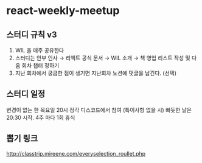 # react-weekly-meetup

## 스터디 규칙 v3
1. WIL 을 매주 공유한다
2. 스터디는 안부 인사 → 리액트 공식 문서 → WIL 소개 → 책 영업 리스트 작성 및 다음 회차 챕터 정하기
3. 지난 회차에서 궁금한 점이 생기면 지난회차 노션에 댓글을 남긴다. (선택)

## 스터디 일정
변경이 없는 한 목요일 20시 정각 디스코드에서 참여 (특이사항 없을 시)
빠듯한 날은 20:30 시작. 4주 마다 1회 휴식

## 뽑기 링크
http://classtrip.mireene.com/everyselection_roullet.php
